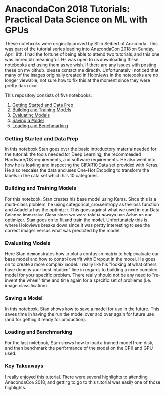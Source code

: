 # AnacondaCon 2018 Tutorials: Practical Data Science on ML with GPUs  

These notebooks were originally proved by Stan Seibert of Anaconda.  This was part of the tutorial series leading into AnacondaCon 2018 on Sunday, April 8th.  I had the fortune of being able to attend two tutorials, and this one was incredibly meaningful.  He was open to us downloading these notebooks and using them as we wish.  If there are any issues with posting these on my github, please contact me directly.  Unfortunately I noticed that many of the images originally created in Holoviews in the notebooks are no longer viewable; not sure how to fix this at the moment since they were pretty darn cool.  

This repository consists of five notebooks:

1. [Getting Started and Data Prep](#getting)
2. [Building and Training Models](#building)
3. [Evaluating Models](#evaluating)
4. [Saving a Model](#saving)
5. [Loading and Benchmarking](#loading)

### Getting Started and Data Prep
In this notebook Stan goes over the basic introductory material needed for the tutorial: the tools needed for Deep Learning, the recommended Hardware/OS requirements, and software requirements.  He also went into how he is loading and inspecting the CIFAR10 Data set provided with Keras.  He also rescales the data and uses One-Hot Encoding to transform the labels in the data set which has 10 categories.

### Building and Training Models
For this notebook, Stan creates his base model using Keras.  Since this is a multi-class problem, he using categorical_crossentropy as the loss function and Adadelta has the optimizer.  This goes against what we used in our Data Science Immersive Class since we were told to *always* use Adam as our optimizer.  Stan goes on to fit and train the model.  Unfortunately this is where Holoviews breaks down since it was pretty interesting to see the correct images versus what was predicted by the model.

### Evaluating Models
Here Stan demonstrates how to plot a confusion matrix to help evaluate our base model and how to control overfit with Dropout in the model.  He goes on to create a more complex model.  I really like his "looking at what others have done is your best intuition" line in regards to building a more complex model for your specific problem.  There really should not be any need to "re-invent the wheel" time and time again for a specific set of problems (i.e. image classification).  

### Saving a Model
In this notebook, Stan shows how to save a model for use in the future.  This saves time in having the run the model over and over again for future use (and for getting it ready for production).

### Loading and Benchmarking
For the last notebook, Stan shows how to load a trained model from disk, and then benchmark the performance of the model on the CPU and GPU used.

### Key Takeaways
I really enjoyed this tutorial.  There were several highlights to attending AnacondaCon 2018, and getting to go to this tutorial was easily one of those highlights.

